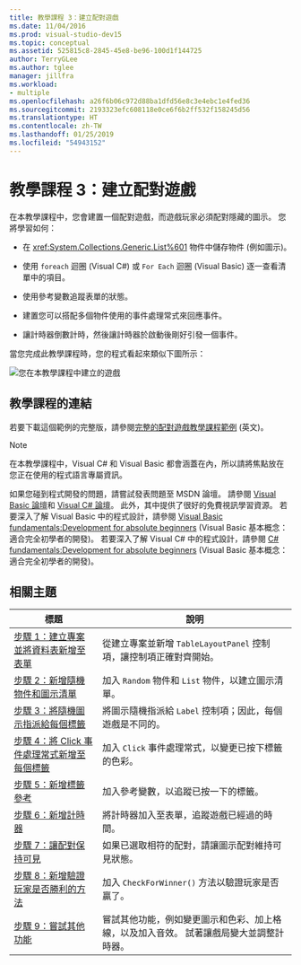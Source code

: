 ```yaml
---
title: 教學課程 3：建立配對遊戲
ms.date: 11/04/2016
ms.prod: visual-studio-dev15
ms.topic: conceptual
ms.assetid: 525815c8-2845-45e8-be96-100d1f144725
author: TerryGLee
ms.author: tglee
manager: jillfra
ms.workload:
- multiple
ms.openlocfilehash: a26f6b06c972d88ba1dfd56e8c3e4ebc1e4fed36
ms.sourcegitcommit: 2193323efc608118e0ce6f6b2ff532f158245d56
ms.translationtype: HT
ms.contentlocale: zh-TW
ms.lasthandoff: 01/25/2019
ms.locfileid: "54943152"
---
```

# <a name="tutorial-3-create-a-matching-game"></a>教學課程 3：建立配對遊戲

在本教學課程中，您會建置一個配對遊戲，而遊戲玩家必須配對隱藏的圖示。 您將學習如何：

-   在 <xref:System.Collections.Generic.List%601> 物件中儲存物件 (例如圖示)。

-   使用 `foreach` 迴圈 (Visual C#) 或 `For Each` 迴圈 (Visual Basic) 逐一查看清單中的項目。

-   使用參考變數追蹤表單的狀態。

-   建置您可以搭配多個物件使用的事件處理常式來回應事件。

-   讓計時器倒數計時，然後讓計時器於啟動後剛好引發一個事件。

當您完成此教學課程時，您的程式看起來類似下圖所示：

![您在本教學課程中建立的遊戲](../ide/media/express_finishedgame.png)

## <a name="tutorial-links"></a>教學課程的連結

若要下載這個範例的完整版，請參閱[完整的配對遊戲教學課程範例](https://code.msdn.microsoft.com/Complete-Matching-Game-4cffddba) \(英文\)。

> [!NOTE]
> 在本教學課程中，Visual C# 和 Visual Basic 都會涵蓋在內，所以請將焦點放在您正在使用的程式語言專屬資訊。

如果您碰到程式開發的問題，請嘗試發表問題至 MSDN 論壇。 請參閱 [Visual Basic 論壇](https://social.msdn.microsoft.com/Forums/vstudio/home?forum=vbgeneral)和 [Visual C# 論壇](https://social.msdn.microsoft.com/Forums/vstudio/home?forum=csharpgeneral)。 此外，其中提供了很好的免費視訊學習資源。 若要深入了解 Visual Basic 中的程式設計，請參閱 [Visual Basic fundamentals:Development for absolute beginners](https://channel9.msdn.com/Series/Visual-Basic-Development-for-Absolute-Beginners) (Visual Basic 基本概念：適合完全初學者的開發)。 若要深入了解 Visual C# 中的程式設計，請參閱 [C# fundamentals:Development for absolute beginners](https://channel9.msdn.com/Series/C-Sharp-Fundamentals-Development-for-Absolute-Beginners) (Visual Basic 基本概念：適合完全初學者的開發)。

## <a name="related-topics"></a>相關主題

|標題|說明|
|-----------|-----------------|
|[步驟 1：建立專案並將資料表新增至表單](../ide/step-1-create-a-project-and-add-a-table-to-your-form.md)|從建立專案並新增 `TableLayoutPanel` 控制項，讓控制項正確對齊開始。|
|[步驟 2：新增隨機物件和圖示清單](../ide/step-2-add-a-random-object-and-a-list-of-icons.md)|加入 `Random` 物件和 `List` 物件，以建立圖示清單。|
|[步驟 3：將隨機圖示指派給每個標籤](../ide/step-3-assign-a-random-icon-to-each-label.md)|將圖示隨機指派給 `Label` 控制項；因此，每個遊戲是不同的。|
|[步驟 4：將 Click 事件處理常式新增至每個標籤](../ide/step-4-add-a-click-event-handler-to-each-label.md)|加入 `Click` 事件處理常式，以變更已按下標籤的色彩。|
|[步驟 5：新增標籤參考](../ide/step-5-add-label-references.md)|加入參考變數，以追蹤已按一下的標籤。|
|[步驟 6：新增計時器](../ide/step-6-add-a-timer.md)|將計時器加入至表單，追蹤遊戲已經過的時間。|
|[步驟 7：讓配對保持可見](../ide/step-7-keep-pairs-visible.md)|如果已選取相符的配對，請讓圖示配對維持可見狀態。|
|[步驟 8：新增驗證玩家是否勝利的方法](../ide/step-8-add-a-method-to-verify-whether-the-player-won.md)|加入 `CheckForWinner()` 方法以驗證玩家是否贏了。|
|[步驟 9：嘗試其他功能](../ide/step-9-try-other-features.md)|嘗試其他功能，例如變更圖示和色彩、加上格線，以及加入音效。 試著讓戲局變大並調整計時器。|
